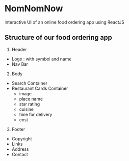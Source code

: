 # NomNomNow
Interactive UI of an online food ordering app using ReactJS

## Structure of our food ordering app

1. Header
  - Logo : with symbol and name
  - Nav Bar

2. Body
  - Search Container
  - Restaurant Cards Container
     - image
     - place name
     - star rating
     - cuisine
     - time for delivery
     - cost

3. Footer
  - Copyright
  - Links
  - Address
  - Contact
